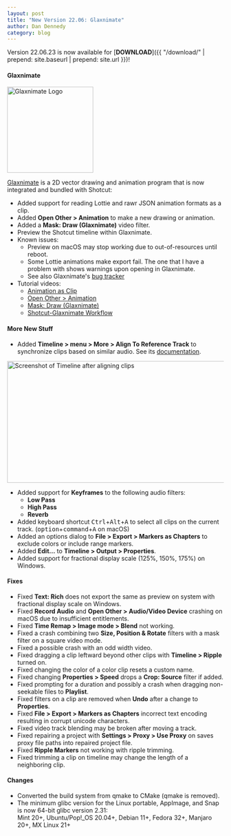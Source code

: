 ```yaml
---
layout: post
title: "New Version 22.06: Glaxnimate"
author: Dan Dennedy
category: blog
---
```


Version 22.06.23 is now available for [**DOWNLOAD**]({{ "/download/" | prepend: site.baseurl | prepend: site.url }})!

#### Glaxnimate

<img src="//glaxnimate.mattbas.org/img/logo.svg" alt="Glaxnimate Logo" width="200" height="200">

[Glaxnimate](https://glaxnimate.mattbas.org/) is a 2D vector drawing and animation program that is now integrated
and bundled with Shotcut:

- Added support for reading Lottie and rawr JSON animation formats as a clip.
- Added **Open Other > Animation** to make a new drawing or animation.
- Added a **Mask: Draw (Glaxnimate)** video filter.
- Preview the Shotcut timeline within Glaxnimate.
- Known issues:
  - Preview on macOS may stop working due to out-of-resources until reboot.
  - Some Lottie animations make export fail. The one that I have a problem with shows warnings upon opening in Glaxnimate.
  - See also Glaxnimate's [bug tracker](https://gitlab.com/mattbas/glaxnimate/-/issues)
- Tutorial videos:
  - [Animation as Clip](https://youtu.be/Z2mRSpS3WWs)
  - [Open Other > Animation](https://youtu.be/CaN98ub9vfg)
  - [Mask: Draw (Glaxnimate)](https://youtu.be/N4SQlOceFbI)
  - [Shotcut-Glaxnimate Workflow](https://youtu.be/KUSY5nIeVHI)

#### More New Stuff

- Added **Timeline > menu > More > Align To Reference Track** to synchronize clips based on similar audio.
  See its [documentation](https://forum.shotcut.org/t/align-to-reference-track/33893).

<img src="//forum.shotcut.org/uploads/default/optimized/3X/1/f/1fefcd99a791d43c17e6e85a9fd73d96eb64c561_2_690x283.png"
alt="Screenshot of Timeline after aligning clips" width="690" height="283">

- Added support for **Keyframes** to the following audio filters:
  - **Low Pass**
  - **High Pass**
  - **Reverb**
- Added keyboard shortcut <kbd>Ctrl</kbd>+<kbd>Alt</kbd>+<kbd>A</kbd> to select all clips on the current track.
  (<kbd>option</kbd>+<kbd>command</kbd>+<kbd>A</kbd> on macOS)
- Added an options dialog to **File > Export > Markers as Chapters** to exclude colors or include range markers.
- Added **Edit...** to **Timeline > Output > Properties**.
- Added support for fractional display scale (125%, 150%, 175%) on Windows.

#### Fixes

- Fixed **Text: Rich** does not export the same as preview on system with fractional display scale on Windows.
- Fixed **Record Audio** and **Open Other > Audio/Video Device** crashing on macOS due to insufficient entitlements.
- Fixed **Time Remap > Image mode > Blend** not working.
- Fixed a crash combining two **Size, Position & Rotate** filters with a mask filter on a square video mode.
- Fixed a possible crash with an odd width video.
- Fixed dragging a clip leftward beyond other clips with **Timeline > Ripple** turned on.
- Fixed changing the color of a color clip resets a custom name.
- Fixed changing **Properties > Speed** drops a **Crop: Source** filter if added.
- Fixed prompting for a duration and possibly a crash when dragging non-seekable files to **Playlist**.
- Fixed filters on a clip are removed when **Undo** after a change to **Properties**.
- Fixed **File > Export > Markers as Chapters** incorrect text encoding resulting in corrupt unicode characters.
- Fixed video track blending may be broken after moving a track.
- Fixed repairing a project with **Settings > Proxy > Use Proxy** on saves proxy file paths into repaired project file.
- Fixed **Ripple Markers** not working with ripple trimming.
- Fixed trimming a clip on timeline may change the length of a neighboring clip.

#### Changes

- Converted the build system from qmake to CMake (qmake is removed).
- The minimum glibc version for the Linux portable, AppImage, and Snap is now 64-bit glibc version 2.31:  
  Mint 20+, Ubuntu/Pop!_OS 20.04+, Debian 11+, Fedora 32+, Manjaro 20+, MX Linux 21+

